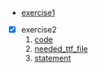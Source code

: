 - [exercise1](http://note.youdao.com/noteshare?id=d646ac76110cb7822ec38c5de546f585)

- [x] exercise2
  1. [code](http://note.youdao.com/noteshare?id=b6a0a9f72b0bcdd47093e7019ac3eeed)
  2. [needed_ttf_file](http://note.youdao.com/noteshare?id=f13512a21e33ae3c4d3d4e533c77bf60)
  3. [statement](http://note.youdao.com/noteshare?id=f3becf6ac3f1f32e34a00c56cacf3965)
